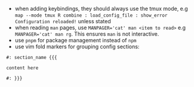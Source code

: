 - when adding keybindings, they should always use the tmux mode, e.g `map --mode tmux R combine : load_config_file : show_error Configuration reloaded!` unless stated
- when reading `man` pages, use `MANPAGER='cat' man <item to read>` e.g `MANPAGER='cat' man rg`. This ensures `man` is not interactive.
- use `pnpm` for package management instead of `npm`
- use vim fold markers for grouping config sections:

```
#: section_name {{{

content here

#: }}}
```
